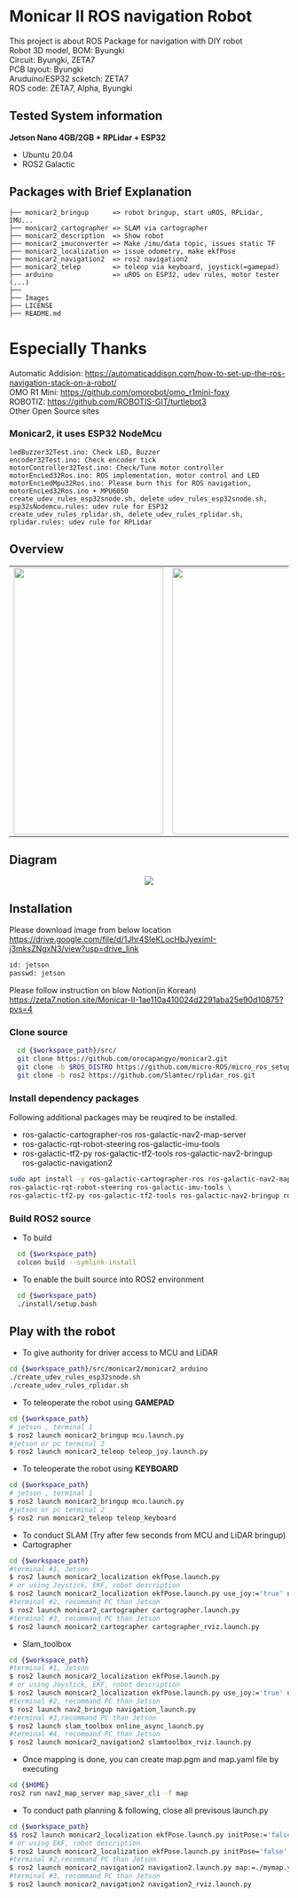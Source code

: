 # Monicar II ROS navigation Robot
This project is about ROS Package for navigation with DIY robot  
Robot 3D model, BOM: Byungki  
Circuit: Byungki, ZETA7    
PCB layout: Byungki   
Aruduino/ESP32 scketch: ZETA7  
ROS code: ZETA7, Alpha, Byungki

## Tested System information

**Jetson Nano 4GB/2GB + RPLidar + ESP32**
* Ubuntu 20.04
* ROS2 Galactic

## Packages with Brief Explanation

```
├── monicar2_bringup      => robot bringup, start uROS, RPLidar, IMU...
├── monicar2_cartographer => SLAM via cartographer
├── monicar2_description  => Show robot 
├── monicar2_imuconverter => Make /imu/data topic, issues static TF
├── monicar2_localization => issue odometry, make ekfPose
├── monicar2_navigation2  => ros2 navigation2
├── monicar2_telep        => teleop via keyboard, joystick(=gamepad)
├── arduino               => uROS on ESP32, udev rules, motor tester
(...)
├── 
├── Images
├── LICENSE
├── README.md
```
# Especially Thanks
Automatic Addision: https://automaticaddison.com/how-to-set-up-the-ros-navigation-stack-on-a-robot/  
OMO R1 Mini: https://github.com/omorobot/omo_r1mini-foxy    
ROBOTIZ: https://github.com/ROBOTIS-GIT/turtlebot3       
Other Open Source sites   

### Monicar2, it uses ESP32 NodeMcu
```
ledBuzzer32Test.ino: Check LED, Buzzer   
encoder32Test.ino: Check encoder tick   
motorController32Test.ino: Check/Tune motor controller   
motorEncLed32Ros.ino: ROS implementation, motor control and LED     
motorEncLedMpu32Ros.ino: Please burn this for ROS navigation, motorEncLed32Ros.ino + MPU6050   
create_udev_rules_esp32snode.sh, delete_udev_rules_esp32snode.sh, esp32sNodemcu.rules: udev rule for ESP32    
create_udev_rules_rplidar.sh, delete_udev_rules_rplidar.sh, rplidar.rules: udev rule for RPLidar   
```

## Overview   
<table>
  <tr>
    <td valign="top"><img src="images/monicar2_3d.png" width=270 height=480></td>
    <td valign="top"><img src="images/monicar2_3car.png" width=270 height=480></td>
    <td valign="top"><img src="images/monicar2_3d1.png" width=270 height=480></td>
  </tr>
 </table>

## Diagram   
<div align="center">
  <img src="images/monicar2.png">   
</div>

## Installation
Please download image from below location   
https://drive.google.com/file/d/1Jhr4SIeKLocHbJyeximI-j3mksZNgxN3/view?usp=drive_link

```bash
id: jetson
passwd: jetson
```
Please follow instruction on blow Notion(in Korean)   
https://zeta7.notion.site/Monicar-II-1ae110a410024d2291aba25e90d10875?pvs=4

### Clone source

```bash
  cd {$workspace_path}/src/
  git clone https://github.com/orocapangyo/monicar2.git
  git clone -b $ROS_DISTRO https://github.com/micro-ROS/micro_ros_setup.git
  git clone -b ros2 https://github.com/Slamtec/rplidar_ros.git
```

### Install dependency packages

Following additional packages may be reuqired to be installed.  
- ros-galactic-cartographer-ros ros-galactic-nav2-map-server 
- ros-galactic-rqt-robot-steering ros-galactic-imu-tools 
- ros-galactic-tf2-py ros-galactic-tf2-tools ros-galactic-nav2-bringup ros-galactic-navigation2
```bash
sudo apt install -y ros-galactic-cartographer-ros ros-galactic-nav2-map-server \
ros-galactic-rqt-robot-steering ros-galactic-imu-tools \
ros-galactic-tf2-py ros-galactic-tf2-tools ros-galactic-nav2-bringup ros-galactic-navigation2
```

### Build ROS2 source

- To build

```bash
  cd {$workspace_path}
  colcon build --symlink-install
```

- To enable the built source into ROS2 environment

```bash
  cd {$workspace_path}
  ./install/setup.bash
```

## Play with the robot

- To give authority for driver access to MCU and LiDAR

```bash
cd {$workspace_path}/src/monicar2/monicar2_arduino
./create_udev_rules_esp32snode.sh
./create_udev_rules_rplidar.sh
```

- To teleoperate the robot using **GAMEPAD**
```bash
cd {$workspace_path}
# jetson , terminal 1   
$ ros2 launch monicar2_bringup mcu.launch.py   
#jetson or pc terminal 2   
$ ros2 launch monicar2_teleop teleop_joy.launch.py   
```

- To teleoperate the robot using **KEYBOARD**

```bash
cd {$workspace_path}
# jetson , terminal 1
$ ros2 launch monicar2_bringup mcu.launch.py
#jetson or pc terminal 2
$ ros2 run monicar2_teleop teleop_keyboard
```

- To conduct SLAM (Try after few seconds from MCU and LiDAR bringup)
- Cartographer
```bash
cd {$workspace_path}
#terminal #1, Jetson
$ ros2 launch monicar2_localization ekfPose.launch.py 
# or using Joystick, EKF, robot description
$ ros2 launch monicar2_localization ekfPose.launch.py use_joy:='true' use_ekf:='true' use_des:='true'
#terminal #2, recommand PC than Jetson
$ ros2 launch monicar2_cartographer cartographer.launch.py
#terminal #3, recommand PC than Jetson
$ ros2 launch monicar2_cartographer cartographer_rviz.launch.py
```
- Slam_toolbox
```bash
cd {$workspace_path}
#terminal #1, Jetson
$ ros2 launch monicar2_localization ekfPose.launch.py 
# or using Joystick, EKF, robot description
$ ros2 launch monicar2_localization ekfPose.launch.py use_joy:='true' use_ekf:='true' use_des:='true'
#terminal #2, recommand PC than Jetson
$ ros2 launch nav2_bringup navigation_launch.py
#terminal #3,recommand PC than Jetson
$ ros2 launch slam_toolbox online_async_launch.py
#terminal #4, recommand PC than Jetson
$ ros2 launch monicar2_navigation2 slamtoolbox_rviz.launch.py
```

- Once mapping is done, you can create map.pgm and map.yaml file by executing

```bash
cd {$HOME}
ros2 run nav2_map_server map_saver_cli -f map
```

- To conduct path planning & following, close all previsous launch.py
```bash
cd {$workspace_path}
$$ ros2 launch monicar2_localization ekfPose.launch.py initPose:='false'
# or using EKF, robot description
$ ros2 launch monicar2_localization ekfPose.launch.py initPose='false' use_ekf:='true' use_des:='true'
#terminal #2,recommand PC than Jetson
$ ros2 launch monicar2_navigation2 navigation2.launch.py map:=./mymap.yaml
#terminal #3, recommand PC than Jetson
$ ros2 launch monicar2_navigation2 navigation2_rviz.launch.py
```